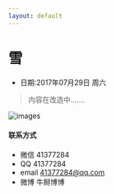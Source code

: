 ```yaml
---
layout: default
---
```


 

# 雪

* 日期:2017年07月29日 周六

> 内容在改造中.......
> 

 ![images](http://mpic.tiankong.com/1f1/c15/1f1c154773015f4ed90a6a09182cffb2/F81187414782ED33684240A42F5442EA.jpg)


#### 联系方式
+ 微信 41377284
+ QQ 41377284
+ email 41377284@qq.com
+ 微博 牛掰博博

